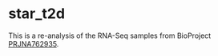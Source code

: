# star_t2d

This is a re-analysis of the RNA-Seq samples from BioProject [PRJNA762935](https://www.ncbi.nlm.nih.gov/Traces/study/?acc=PRJNA762935&o=acc_s%3Aa).


